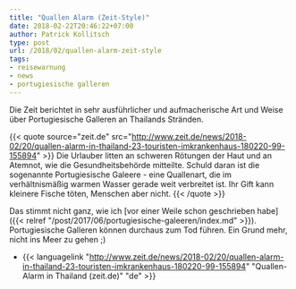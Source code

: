 ```yaml
---
title: "Quallen Alarm (Zeit-Style)"
date: 2018-02-22T20:46:22+07:00
author: Patrick Kollitsch
type: post
url: /2018/02/quallen-alarm-zeit-style
tags:
- reisewarnung
- news
- portugiesische galleren
---
```


Die Zeit berichtet in sehr ausf&uuml;hrlicher und aufmacherische Art und Weise &uuml;ber Portugiesische Galleren an Thailands Str&auml;nden. 

{{< quote source="zeit.de" src="http://www.zeit.de/news/2018-02/20/quallen-alarm-in-thailand-23-touristen-imkrankenhaus-180220-99-155894" >}} 
    Die Urlauber litten an schweren Rötungen der Haut und an Atemnot, wie die Gesundheitsbehörde mitteilte. Schuld daran ist die sogenannte Portugiesische Galeere - eine Quallenart, die im verhältnismäßig warmen Wasser gerade weit verbreitet ist. Ihr Gift kann kleinere Fische töten, Menschen aber nicht. 
{{< /quote >}}

Das stimmt nicht ganz, wie ich [vor einer Weile schon geschrieben habe]({{< relref "/post/2017/06/portugiesische-galeeren/index.md" >}}). Portugiesische Galleren k&ouml;nnen durchaus zum Tod f&uuml;hren. Ein Grund mehr, nicht ins Meer zu gehen ;)

- {{< languagelink "http://www.zeit.de/news/2018-02/20/quallen-alarm-in-thailand-23-touristen-imkrankenhaus-180220-99-155894" "Quallen-Alarm in Thailand (zeit.de)" "de" >}}

